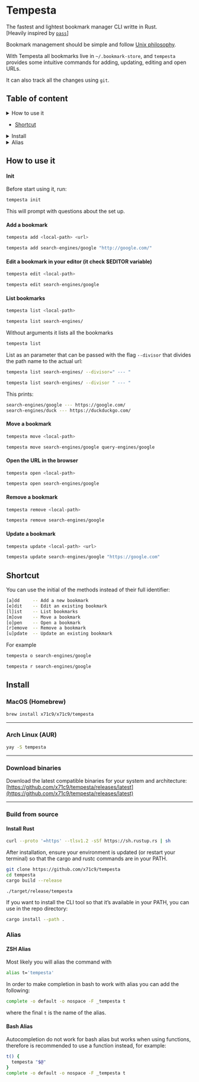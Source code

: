 # Tempesta

The fastest and lightest bookmark manager CLI writte in Rust.\
[Heavily inspired by [`pass`](https://www.passwordstore.org/)]

Bookmark management should be simple and follow [Unix philosophy](https://en.wikipedia.org/wiki/Unix_philosophy).

With Tempesta all bookmarks live in `~/.bookmark-store`, and `tempesta` provides
some intuitive commands for adding, updating, editing and open URLs.

It can also track all the changes using `git`.

## Table of content

<details>
  <summary>How to use it</summary>

- [Init](#init)
- [Add a bookmark](#add-a-bookmark)
- [Edit a bookmark](#edit-a-bookmark)
- [List bookmarks](#list-bookmarks)
- [Move a bookmark](#move-a-bookmark)
- [Open the URL in the browser](#open-the-url-in-the-browser)
- [Remove a bookmark](#remove-a-bookmark)
- [Update a bookmark](#update-a-bookmark)

</details>

- [Shortcut](#shortcut)

<details>
  <summary>Install</summary>

- [MacOS (Homebrew)](#macos-homebrew)
- [Arch Linux (AUR)](#arch-linux-aur)
- [Download binaries](#download-binaries)
- [Build from source](#build-from-source)

</details>

<details>
  <summary>Alias</summary>

- [ZSH Alias](#zsh-alias)
- [Bash Alias](#bash-alias)

</details>

## How to use it

#### Init

Before start using it, run:

```bash
tempesta init
```

This will prompt with questions about the set up.

#### Add a bookmark

```bash
tempesta add <local-path> <url>

tempesta add search-engines/google "http://google.com/"
```

#### Edit a bookmark in your editor (it check $EDITOR variable)

```bash
tempesta edit <local-path>

tempesta edit search-engines/google
```

#### List bookmarks

```bash
tempesta list <local-path>

tempesta list search-engines/
```

Without arguments it lists all the bookmarks
```bash
tempesta list
```

List as an parameter that can be passed with the flag `--divisor` that divides
the path name to the actual url:
```bash
tempesta list search-engines/ --divisor=" --- "

tempesta list search-engines/ --divisor " --- "
```

This prints:
```bash
search-engines/google --- https://google.com/
search-engines/duck --- https://duckduckgo.com/
```

#### Move a bookmark

```bash
tempesta move <local-path>

tempesta move search-engines/google query-engines/google
```

#### Open the URL in the browser

```bash
tempesta open <local-path>

tempesta open search-engines/google
```

#### Remove a bookmark

```bash
tempesta remove <local-path>

tempesta remove search-engines/google
```

#### Update a bookmark

```bash
tempesta update <local-path> <url>

tempesta update search-engines/google "https://google.com"
```

## Shortcut

You can use the initial of the methods instead of their full identifier:

```bash
[a]dd     -- Add a new bookmark
[e]dit    -- Edit an existing bookmark
[l]ist    -- List bookmarks
[m]ove    -- Move a bookmark
[o]pen    -- Open a bookmark
[r]emove  -- Remove a bookmark
[u]pdate  -- Update an existing bookmark
```

For example

```bash
tempesta o search-engines/google

tempesta r search-engines/google
```

## Install

### MacOS (Homebrew)

```bash
brew install x71c9/x71c9/tempesta
```

---

### Arch Linux (AUR)

```bash
yay -S tempesta
```

---

### Download binaries

Download the latest compatible binaries for your system and architecture:
[https://github.com/x71c9/tempesta/releases/latest](https://github.com/x71c9/tempesta/releases/latest)

---

### Build from source

#### Install Rust

```bash
curl --proto '=https' --tlsv1.2 -sSf https://sh.rustup.rs | sh
```

After installation, ensure your environment is updated (or restart your
terminal) so that the cargo and rustc commands are in your PATH.

```bash
git clone https://github.com/x71c9/tempesta
cd tempesta
cargo build --release

./target/release/tempesta
```

If you want to install the CLI tool so that it’s available in your PATH,
you can use in the repo directory:

```bash
cargo install --path .
```

### Alias

#### ZSH Alias

Most likely you will alias the command with

```bash
alias t='tempesta'
```

In order to make completion in bash to work with alias you can add the following:

```bash
complete -o default -o nospace -F _tempesta t
```

where the final `t` is the name of the alias.

#### Bash Alias

Autocompletion do not work for bash alias but works when using functions,
therefore is recommended to use a function instead, for example:

```bash
t() {
  tempesta "$@"
}
complete -o default -o nospace -F _tempesta t
```
